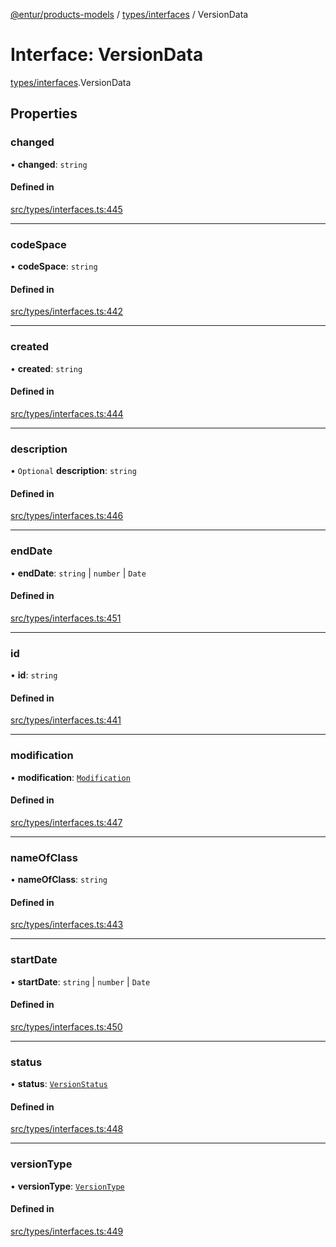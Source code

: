 [@entur/products-models](../README.md) / [types/interfaces](../modules/types_interfaces.md) / VersionData

# Interface: VersionData

[types/interfaces](../modules/types_interfaces.md).VersionData

## Properties

### changed

• **changed**: `string`

#### Defined in

[src/types/interfaces.ts:445](https://github.com/entur/products-models/blob/main/src/types/interfaces.ts#L445)

___

### codeSpace

• **codeSpace**: `string`

#### Defined in

[src/types/interfaces.ts:442](https://github.com/entur/products-models/blob/main/src/types/interfaces.ts#L442)

___

### created

• **created**: `string`

#### Defined in

[src/types/interfaces.ts:444](https://github.com/entur/products-models/blob/main/src/types/interfaces.ts#L444)

___

### description

• `Optional` **description**: `string`

#### Defined in

[src/types/interfaces.ts:446](https://github.com/entur/products-models/blob/main/src/types/interfaces.ts#L446)

___

### endDate

• **endDate**: `string` \| `number` \| `Date`

#### Defined in

[src/types/interfaces.ts:451](https://github.com/entur/products-models/blob/main/src/types/interfaces.ts#L451)

___

### id

• **id**: `string`

#### Defined in

[src/types/interfaces.ts:441](https://github.com/entur/products-models/blob/main/src/types/interfaces.ts#L441)

___

### modification

• **modification**: [`Modification`](../enums/types_enums.Modification.md)

#### Defined in

[src/types/interfaces.ts:447](https://github.com/entur/products-models/blob/main/src/types/interfaces.ts#L447)

___

### nameOfClass

• **nameOfClass**: `string`

#### Defined in

[src/types/interfaces.ts:443](https://github.com/entur/products-models/blob/main/src/types/interfaces.ts#L443)

___

### startDate

• **startDate**: `string` \| `number` \| `Date`

#### Defined in

[src/types/interfaces.ts:450](https://github.com/entur/products-models/blob/main/src/types/interfaces.ts#L450)

___

### status

• **status**: [`VersionStatus`](../enums/types_enums.VersionStatus.md)

#### Defined in

[src/types/interfaces.ts:448](https://github.com/entur/products-models/blob/main/src/types/interfaces.ts#L448)

___

### versionType

• **versionType**: [`VersionType`](../enums/types_enums.VersionType.md)

#### Defined in

[src/types/interfaces.ts:449](https://github.com/entur/products-models/blob/main/src/types/interfaces.ts#L449)
